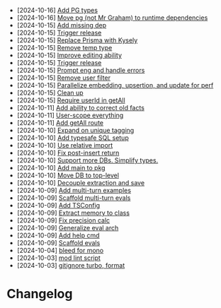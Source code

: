 - [2024-10-16] [Add PG types](https://github.com/RubricLab/memory/commit/0c5c10da97c1730b8556e00ac14fadb7f8665344)
- [2024-10-16] [Move pg (not Mr Graham) to runtime dependencies](https://github.com/RubricLab/memory/commit/da11d66302671f11119f1b17343b1449e7c51a95)
- [2024-10-15] [Add missing dep](https://github.com/RubricLab/memory/commit/9b0ce49f7a873fa1745d9e262e23405c04a5913e)
- [2024-10-15] [Trigger release](https://github.com/RubricLab/memory/commit/b737b478caadd3c5a57cf0aa1e75bab81804819e)
- [2024-10-15] [Replace Prisma with Kysely](https://github.com/RubricLab/memory/commit/fed6f2022cb78052d4afbb1c63d95f40e7e01832)
- [2024-10-15] [Remove temp type](https://github.com/RubricLab/memory/commit/7edd19d51c8b3d0d9f8625e996e4818614e731dd)
- [2024-10-15] [Improve editing ability](https://github.com/RubricLab/memory/commit/c4e105be1a85152af88e77c9b41ef061660e7138)
- [2024-10-15] [Trigger release](https://github.com/RubricLab/memory/commit/cb0a86ef9092c626da76b2aa74fd497afaeb7601)
- [2024-10-15] [Prompt eng and handle errors](https://github.com/RubricLab/memory/commit/fd5267164d4af76b0ec26846cb0f54f906825f82)
- [2024-10-15] [Remove user filter](https://github.com/RubricLab/memory/commit/a879c56559e8cbbd82b317ed53d8c49cf0aab98d)
- [2024-10-15] [Parallelize embedding, upsertion, and update for perf](https://github.com/RubricLab/memory/commit/38f574d2ba7c00f74f9a97a8e21e05315b47f118)
- [2024-10-15] [Clean up](https://github.com/RubricLab/memory/commit/0d5f66305ae9c973f7667576b8b7a966c67acbd7)
- [2024-10-15] [Require userId in getAll](https://github.com/RubricLab/memory/commit/17a1f03ce3817a9aed9391380ff340db15214046)
- [2024-10-11] [Add ability to correct old facts](https://github.com/RubricLab/memory/commit/2fc23586e30ca4e5366cada37c2e04d8647db3e5)
- [2024-10-11] [User-scope everything](https://github.com/RubricLab/memory/commit/621f063252eff5d8999173494b4c17f223f0d903)
- [2024-10-11] [Add getAll route](https://github.com/RubricLab/memory/commit/71eb1f5d7afbb26390d2b2617081b46301e9022c)
- [2024-10-10] [Expand on unique tagging](https://github.com/RubricLab/memory/commit/3c550db0b9cce3ce9f54fc56ecc6716d8475b397)
- [2024-10-10] [Add typesafe SQL setup](https://github.com/RubricLab/memory/commit/9acd10a3be5e0335970ca8f551a03847e04fcdda)
- [2024-10-10] [Use relative import](https://github.com/RubricLab/memory/commit/2161e8cc919ac63da4b092b61ff811566417bc08)
- [2024-10-10] [Fix post-insert return](https://github.com/RubricLab/memory/commit/a79a936cff2baadbd5411caec354579b47d8c846)
- [2024-10-10] [Support more DBs. Simplify types.](https://github.com/RubricLab/memory/commit/c9500b038646adac4a4250b9956914bafbb53bea)
- [2024-10-10] [Add main to pkg](https://github.com/RubricLab/memory/commit/ef8082790fbd93c6ae2b4b47112bc1986dd8f0ab)
- [2024-10-10] [Move DB to top-level](https://github.com/RubricLab/memory/commit/67913408246413448008f902963eb5a288b963d8)
- [2024-10-10] [Decouple extraction and save](https://github.com/RubricLab/memory/commit/d5fd7c08eff9458b9775ef439b480cd38922759d)
- [2024-10-09] [Add multi-turn examples](https://github.com/RubricLab/memory/commit/a0e32260e510a3ef1312030fcb5e2685ac2bb300)
- [2024-10-09] [Scaffold multi-turn evals](https://github.com/RubricLab/memory/commit/ecb5531acef6a924b81684660150eeb71d93e704)
- [2024-10-09] [Add TSConfig](https://github.com/RubricLab/memory/commit/ed521824cc492e46adff6d38a994e18cc08166b2)
- [2024-10-09] [Extract memory to class](https://github.com/RubricLab/memory/commit/5e165608ffad822c5b77ee03f1dfc308dcb1787a)
- [2024-10-09] [Fix precision calc](https://github.com/RubricLab/memory/commit/52fc41e151c47e276c37a24b3489ba414d032a0b)
- [2024-10-09] [Generalize eval arch](https://github.com/RubricLab/memory/commit/bf80487850e840525a1521925a439d7d9fc8d638)
- [2024-10-09] [Add help cmd](https://github.com/RubricLab/memory/commit/9f35d0016dcd5d0f909cb77c2ea33ef70da60fb1)
- [2024-10-09] [Scaffold evals](https://github.com/RubricLab/memory/commit/3801514a795881c74ea225d02eeae001a07ee57a)
- [2024-10-04] [bleed for mono](https://github.com/RubricLab/memory/commit/6db7d39072c60714068bcb00b07bbf917d76b4b8)
- [2024-10-03] [mod lint script](https://github.com/RubricLab/memory/commit/e5a4392d2e7852f0d1424f730aa1316bfeb66f3b)
- [2024-10-03] [gitignore turbo, format](https://github.com/RubricLab/memory/commit/fd8aedfe7144de98f9a405305e3b82839084fab7)
# Changelog

